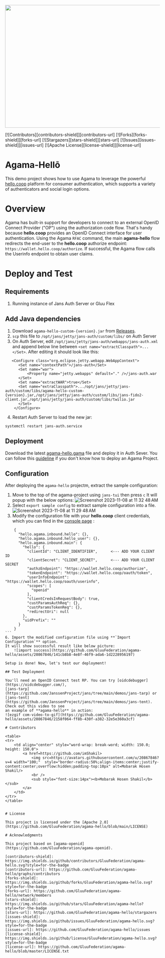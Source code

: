 <p align="center">
  <img width="600" height="400" src="https://github.com/GluuFederation/agama-hello/assets/20867846/5158d850-dc31-4e09-a952-f8d89294dd89">
</p>

[![Contributors][contributors-shield]][contributors-url]
[![Forks][forks-shield]][forks-url]
[![Stargazers][stars-shield]][stars-url]
[![Issues][issues-shield]][issues-url]
[![Apache License][license-shield]][license-url]

# Agama-Hellō

This demo project shows how to use Agama to leverage the powerful
[hello.coop](https://hello.coop) platform for consumer authentication, which
supports a variety of authenticators and social login options.

# Overview

Agama has built-in support for developers to connect to an external OpenID
Connect Provider ("OP") using the authorization code flow. That's handy because
**hello.coop** provides an OpenID Connect interface for user authentication.
Using the Agama `RFAC` command, the main **agama-hello** flow redirects the
end-user to the **hello.coop** authorize endpoint: `https://wallet.hello.coop/authorize`.
If successful, the Agama flow calls the Userinfo endpoint to obtain user
claims.

# Deploy and Test

## Requirements

1. Running instance of Jans Auth Server or Gluu Flex

## Add Java dependencies
1. Download `agama-hello-custom-{version}.jar` from [Releases](https://github.com/GluuFederation/agama-hello/releases).
2. `scp` this file to `/opt/jans/jetty/jans-auth/custom/libs/` on Auth Server
3. On Auth Server,  edit `/opt/jans/jetty/jans-auth/webapps/jans-auth.xml` and
append below line between `<set name="extractClasspath">...</Set>`. After
editing it should look like this:
```
   <Configure class="org.eclipse.jetty.webapp.WebAppContext">
      <Set name="contextPath">/jans-auth</Set>
      <Set name="war">
          <Property name="jetty.webapps" default="." />/jans-auth.war
      </Set>
      <Set name="extractWAR">true</Set>
      <Set name="extraClasspath">.../opt/jans/jetty/jans-auth/custom/libs/agama-hello-custom-{version}.jar,/opt/jans/jetty/jans-auth/custom/libs/jans-fido2-client.jar,/opt/jans/jetty/jans-auth/custom/libs/twilio.jar
      </Set>
    </Configure>
```

4. Restart Auth Server to load the new jar:
```
systemctl restart jans-auth.service
````

## Deployment

Download the latest [agama-hello.gama](https://github.com/GluuFederation/agama-hello/releases/latest/download/agama-hello.gama) file and deploy it in Auth Sever. You can follow this [guideline](https://agama-lab.gluu.org/agama-101/deploying-an-agama-project-to-jans-server/) if you don't know how to deploy an Agama Project.

## Configuration

After deploying the `agama-hello` projectm, extract the sample configuration:
1. Move to the top of the agama-project using `jans-tui` then press `c` It will popup with the below options:
    ![Screenshot 2023-11-08 at 11 32 48 AM](https://github.com/GluuFederation/agama-hello/assets/20867846/8ccc6bd2-6dc2-4c79-920a-db5cc687c8b5)
1. Select `export sample config` to extract sample configuration into a file.
    ![Screenshot 2023-11-08 at 11 29 48 AM](https://github.com/GluuFederation/agama-hello/assets/20867846/53178b8d-5d5d-45b6-9017-fa7bc4f54fe0)
1. Modify the configuration file with your **hello.coop** client credentials,
which you can find in the [console page](https://console.hello.coop) :
````
    {
      "hello.agama.inbound.hello": {},
      "hello.agama.inbound.hello_user": {},
      "hello.agama.inbound.main": {
        "hello": {
          "clientId": "CLIENT_IDENTIFIER",      <--- ADD YOUR CLIENT ID
          "clientSecret": "CLIENT_SECRET",      <--- ADD YOUR CLIENT SECRET
          "authzEndpoint": "https://wallet.hello.coop/authorize",
          "tokenEndpoint": "https://wallet.hello.coop/oauth/token",
          "userInfoEndpoint": "https://wallet.hello.coop/oauth/userinfo",
          "scopes": [
            "openid"
          ],
          "clientCredsInRequestBody": true,
          "custParamsAuthReq": {},
          "custParamsTokenReq": {},
          "redirectUri": null
        },
        "uidPrefix": ""
      }
    }
```
6. Import the modified configuration file using **`Import Configuration`** option.
It will show successful result like below picture:
    ![import success](https://github.com/GluuFederation/agama-hello/assets/20867846/141cb8b8-4e8f-46f9-ada6-1d2228956197)

Setup is done! Now, let's test our deployment!

## Test Deployment

You'll need an OpenID Connect test RP. You can try [oidcdebugger](https://oidcdebugger.com/),
[jans-tarp](https://github.com/JanssenProject/jans/tree/main/demos/jans-tarp) or [jans-tent](https://github.com/JanssenProject/jans/tree/main/demos/jans-tent). Check out this video to see
an example of **agama-hello** in action:
![ezgif com-video-to-gif](https://github.com/GluuFederation/agama-hello/assets/20867846/2158f064-ff8b-430f-a382-32e5e360a3cf)

# Contributors

<table>
<tr>
    <td align="center" style="word-wrap: break-word; width: 150.0; height: 150.0">
        <a href=https://github.com/imShakil>
            <img src=https://avatars.githubusercontent.com/u/20867846?v=4 width="100;"  style="border-radius:50%;align-items:center;justify-content:center;overflow:hidden;padding-top:10px" alt=Mobarak Hosen Shakil/>
            <br />
            <sub style="font-size:14px"><b>Mobarak Hosen Shakil</b></sub>
        </a>
    </td>
</tr>
</table>


# License

This project is licensed under the [Apache 2.0](https://github.com/GluuFederation/agama-hello/blob/main/LICENSE)

# Acknowledgments

This project based on [agama-openid](https://github.com/GluuFederation/agama-openid).

[contributors-shield]: https://img.shields.io/github/contributors/GluuFederation/agama-hello.svg?style=for-the-badge
[contributors-url]: https://github.com/GluuFederation/agama-hello/graphs/contributors
[forks-shield]: https://img.shields.io/github/forks/GluuFederation/agama-hello.svg?style=for-the-badge
[forks-url]: https://github.com/GluuFederation/agama-hello/network/members
[stars-shield]: https://img.shields.io/github/stars/GluuFederation/agama-hello?style=for-the-badge
[stars-url]: https://github.com/GluuFederation/agama-hello/stargazers
[issues-shield]: https://img.shields.io/github/issues/GluuFederation/agama-hello.svg?style=for-the-badge
[issues-url]: https://github.com/GluuFederation/agama-hello/issues
[license-shield]: https://img.shields.io/github/license/GluuFederation/agama-hello.svg?style=for-the-badge
[license-url]: https://github.com/GluuFederation/agama-hello/blob/master/LICENSE.txt
